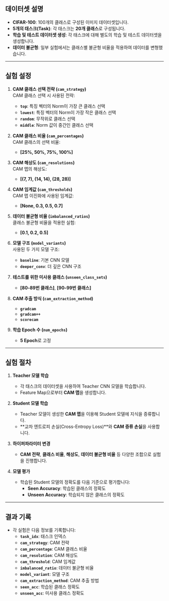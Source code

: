 
## **데이터셋 설명**  

- **CIFAR-100**: 100개의 클래스로 구성된 이미지 데이터셋입니다.  
- **5개의 태스크(Task)**: 각 태스크는 **20개 클래스**로 구성됩니다.  
- **학습 및 테스트 데이터셋 생성**: 각 태스크에 대해 별도의 학습 및 테스트 데이터셋을 생성합니다.  
- **데이터 불균형**: 일부 실험에서는 클래스별 불균형 비율을 적용하여 데이터를 변형했습니다.  

---

## **실험 설정**

1. **CAM 클래스 선택 전략 (`cam_strategy`)**  
   CAM 클래스 선택 시 사용된 전략:  
   - **`top`**: 특징 벡터의 Norm이 가장 큰 클래스 선택  
   - **`lowest`**: 특징 벡터의 Norm이 가장 작은 클래스 선택  
   - **`random`**: 무작위로 클래스 선택  
   - **`middle`**: Norm 값이 중간인 클래스 선택  

2. **CAM 클래스 비율 (`cam_percentages`)**  
   CAM 클래스의 선택 비율:  
   - **[25%, 50%, 75%, 100%]**  

3. **CAM 해상도 (`cam_resolutions`)**  
   CAM 맵의 해상도:  
   - **[(7, 7), (14, 14), (28, 28)]**  

4. **CAM 임계값 (`cam_thresholds`)**  
   CAM 맵 이진화에 사용된 임계값:  
   - **[None, 0.3, 0.5, 0.7]**  

5. **데이터 불균형 비율 (`imbalanced_ratios`)**  
   클래스 불균형 비율을 적용한 실험:  
   - **[0.1, 0.2, 0.5]**  

6. **모델 구조 (`model_variants`)**  
   사용된 두 가지 모델 구조:  
   - **`baseline`**: 기본 CNN 모델  
   - **`deeper_conv`**: 더 깊은 CNN 구조  

7. **테스트를 위한 미사용 클래스 (`unseen_class_sets`)**  
   - **[80-89번 클래스]**, **[90-99번 클래스]**  

8. **CAM 추출 방식 (`cam_extraction_method`)**  
   - **`gradcam`**  
   - **`gradcam++`**  
   - **`scorecam`**  

9. **학습 Epoch 수 (`num_epochs`)**  
   - **5 Epoch**로 고정  

---

## **실험 절차**

1. **Teacher 모델 학습**  
   - 각 태스크의 데이터셋을 사용하여 Teacher CNN 모델을 학습합니다.  
   - Feature Map으로부터 **CAM 맵**을 생성합니다.  

2. **Student 모델 학습**  
   - Teacher 모델이 생성한 **CAM 맵**을 이용해 Student 모델에 지식을 증류합니다.  
   - **교차 엔트로피 손실(Cross-Entropy Loss)**와 **CAM 증류 손실**을 사용합니다.  

3. **하이퍼파라미터 변경**  
   - **CAM 전략**, **클래스 비율**, **해상도**, **데이터 불균형 비율** 등 다양한 조합으로 실험을 진행합니다.  

4. **모델 평가**  
   - 학습된 Student 모델의 정확도를 다음 기준으로 평가합니다:  
     - **Seen Accuracy**: 학습된 클래스의 정확도  
     - **Unseen Accuracy**: 학습되지 않은 클래스의 정확도  

---

## **결과 기록**

- 각 실험은 다음 정보를 기록합니다:  
  - **`task_idx`**: 태스크 인덱스  
  - **`cam_strategy`**: CAM 전략  
  - **`cam_percentage`**: CAM 클래스 비율  
  - **`cam_resolution`**: CAM 해상도  
  - **`cam_threshold`**: CAM 임계값  
  - **`imbalanced_ratio`**: 데이터 불균형 비율  
  - **`model_variant`**: 모델 구조  
  - **`cam_extraction_method`**: CAM 추출 방법  
  - **`seen_acc`**: 학습된 클래스 정확도  
  - **`unseen_acc`**: 미사용 클래스 정확도  
